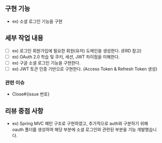 <!-- 

PR 제목 예시

title : [feat] 소셜 로그인 기능을 구현 

-->
## 구현 기능

* ex) 소셜 로그인 기능을 구현

## 세부 작업 내용

* [ ] ex) 로그인 회원가입에 필요한 회원(유저) 도메인을 생성한다. (ERD 참고)
* [ ] ex) OAuth 2.0 학습 및 쿠키, 세션, JWT 차이점을 이해한다.
* [ ] ex) 구글 소셜 로그인 기능을 구현한다.
* [ ] ex) JWT 토큰 인증 기반으로 구현한다. (Access Token & Refresh Token 생성)

### 관련 이슈

* Close#{issue 번호}

## 리뷰 중점 사항

* ex) Spring MVC 패턴 구조로 구현하였고, 추가적으로 auth와 구분하기 위해 oauth 폴더를 생성하여 해당 부분에 소셜 로그인와 관련된 부분을 기능 개발했습니다.

